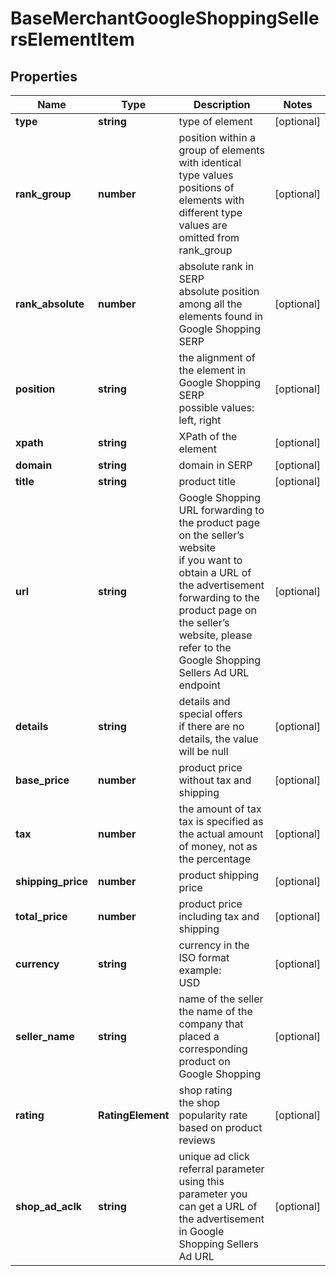 # BaseMerchantGoogleShoppingSellersElementItem

## Properties

| Name | Type | Description | Notes |
|------------ | ------------- | ------------- | -------------|
**type** | **string** | type of element |[optional]|
**rank_group** | **number** | position within a group of elements with identical type values<br>positions of elements with different type values are omitted from rank_group |[optional]|
**rank_absolute** | **number** | absolute rank in SERP<br>absolute position among all the elements found in Google Shopping SERP |[optional]|
**position** | **string** | the alignment of the element in Google Shopping SERP<br>possible values:<br>left, right |[optional]|
**xpath** | **string** | XPath of the element |[optional]|
**domain** | **string** | domain in SERP |[optional]|
**title** | **string** | product title |[optional]|
**url** | **string** | Google Shopping URL forwarding to the product page on the seller’s website<br>if you want to obtain a URL of the advertisement forwarding to the product page on the seller’s website, please refer to the Google Shopping Sellers Ad URL endpoint |[optional]|
**details** | **string** | details and special offers<br>if there are no details, the value will be null |[optional]|
**base_price** | **number** | product price without tax and shipping |[optional]|
**tax** | **number** | the amount of tax<br>tax is specified as the actual amount of money, not as the percentage |[optional]|
**shipping_price** | **number** | product shipping price |[optional]|
**total_price** | **number** | product price including tax and shipping |[optional]|
**currency** | **string** | currency in the ISO format<br>example:<br>USD |[optional]|
**seller_name** | **string** | name of the seller<br>the name of the company that placed a corresponding product on Google Shopping |[optional]|
**rating** | **RatingElement** | shop rating<br>the shop popularity rate based on product reviews |[optional]|
**shop_ad_aclk** | **string** | unique ad click referral parameter<br>using this parameter you can get a URL of the advertisement in Google Shopping Sellers Ad URL |[optional]|